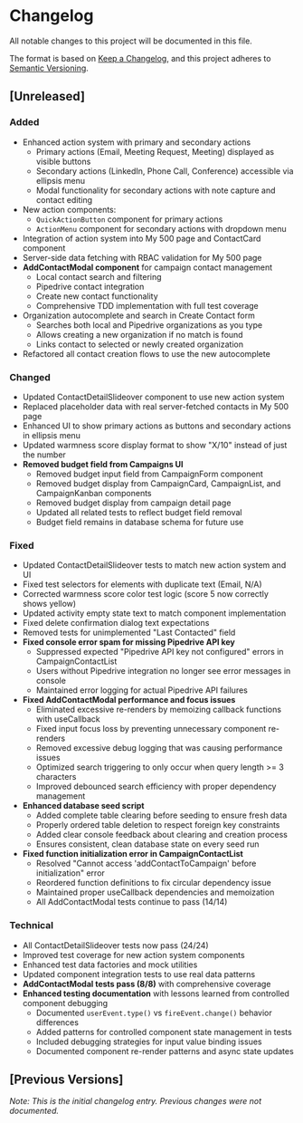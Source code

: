 # Changelog

All notable changes to this project will be documented in this file.

The format is based on [Keep a Changelog](https://keepachangelog.com/en/1.0.0/),
and this project adheres to [Semantic Versioning](https://semver.org/spec/v2.0.0.html).

## [Unreleased]

### Added
- Enhanced action system with primary and secondary actions
  - Primary actions (Email, Meeting Request, Meeting) displayed as visible buttons
  - Secondary actions (LinkedIn, Phone Call, Conference) accessible via ellipsis menu
  - Modal functionality for secondary actions with note capture and contact editing
- New action components:
  - `QuickActionButton` component for primary actions
  - `ActionMenu` component for secondary actions with dropdown menu
- Integration of action system into My 500 page and ContactCard component
- Server-side data fetching with RBAC validation for My 500 page
- **AddContactModal component** for campaign contact management
  - Local contact search and filtering
  - Pipedrive contact integration
  - Create new contact functionality
  - Comprehensive TDD implementation with full test coverage
- Organization autocomplete and search in Create Contact form
  - Searches both local and Pipedrive organizations as you type
  - Allows creating a new organization if no match is found
  - Links contact to selected or newly created organization
- Refactored all contact creation flows to use the new autocomplete

### Changed
- Updated ContactDetailSlideover component to use new action system
- Replaced placeholder data with real server-fetched contacts in My 500 page
- Enhanced UI to show primary actions as buttons and secondary actions in ellipsis menu
- Updated warmness score display format to show "X/10" instead of just the number
- **Removed budget field from Campaigns UI**
  - Removed budget input field from CampaignForm component
  - Removed budget display from CampaignCard, CampaignList, and CampaignKanban components
  - Removed budget display from campaign detail page
  - Updated all related tests to reflect budget field removal
  - Budget field remains in database schema for future use

### Fixed
- Updated ContactDetailSlideover tests to match new action system and UI
- Fixed test selectors for elements with duplicate text (Email, N/A)
- Corrected warmness score color test logic (score 5 now correctly shows yellow)
- Updated activity empty state text to match component implementation
- Fixed delete confirmation dialog text expectations
- Removed tests for unimplemented "Last Contacted" field
- **Fixed console error spam for missing Pipedrive API key**
  - Suppressed expected "Pipedrive API key not configured" errors in CampaignContactList
  - Users without Pipedrive integration no longer see error messages in console
  - Maintained error logging for actual Pipedrive API failures
- **Fixed AddContactModal performance and focus issues**
  - Eliminated excessive re-renders by memoizing callback functions with useCallback
  - Fixed input focus loss by preventing unnecessary component re-renders
  - Removed excessive debug logging that was causing performance issues
  - Optimized search triggering to only occur when query length >= 3 characters
  - Improved debounced search efficiency with proper dependency management
- **Enhanced database seed script**
  - Added complete table clearing before seeding to ensure fresh data
  - Properly ordered table deletion to respect foreign key constraints
  - Added clear console feedback about clearing and creation process
  - Ensures consistent, clean database state on every seed run
- **Fixed function initialization error in CampaignContactList**
  - Resolved "Cannot access 'addContactToCampaign' before initialization" error
  - Reordered function definitions to fix circular dependency issue
  - Maintained proper useCallback dependencies and memoization
  - All AddContactModal tests continue to pass (14/14)

### Technical
- All ContactDetailSlideover tests now pass (24/24)
- Improved test coverage for new action system components
- Enhanced test data factories and mock utilities
- Updated component integration tests to use real data patterns
- **AddContactModal tests pass (8/8)** with comprehensive coverage
- **Enhanced testing documentation** with lessons learned from controlled component debugging
  - Documented `userEvent.type()` vs `fireEvent.change()` behavior differences
  - Added patterns for controlled component state management in tests
  - Included debugging strategies for input value binding issues
  - Documented component re-render patterns and async state updates

## [Previous Versions]

*Note: This is the initial changelog entry. Previous changes were not documented.* 